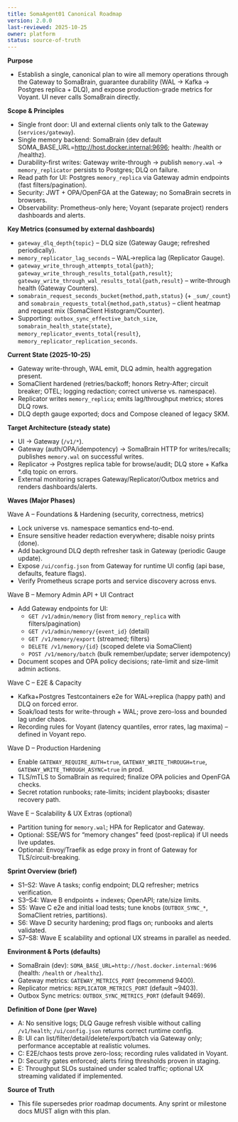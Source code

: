 ```yaml
---
title: SomaAgent01 Canonical Roadmap
version: 2.0.0
last-reviewed: 2025-10-25
owner: platform
status: source-of-truth
---
```


**Purpose**
- Establish a single, canonical plan to wire all memory operations through the Gateway to SomaBrain, guarantee durability (WAL → Kafka → Postgres replica + DLQ), and expose production-grade metrics for Voyant. UI never calls SomaBrain directly.

**Scope & Principles**
- Single front door: UI and external clients only talk to the Gateway (`services/gateway`).
- Single memory backend: SomaBrain (dev default SOMA_BASE_URL=http://host.docker.internal:9696; health: /health or /healthz).
- Durability-first writes: Gateway write-through → publish `memory.wal` → `memory_replicator` persists to Postgres; DLQ on failure.
- Read path for UI: Postgres `memory_replica` via Gateway admin endpoints (fast filters/pagination).
- Security: JWT + OPA/OpenFGA at the Gateway; no SomaBrain secrets in browsers.
- Observability: Prometheus-only here; Voyant (separate project) renders dashboards and alerts.

**Key Metrics (consumed by external dashboards)**
- `gateway_dlq_depth{topic}` – DLQ size (Gateway Gauge; refreshed periodically).
- `memory_replicator_lag_seconds` – WAL→replica lag (Replicator Gauge).
- `gateway_write_through_attempts_total{path}`; `gateway_write_through_results_total{path,result}`; `gateway_write_through_wal_results_total{path,result}` – write-through health (Gateway Counters).
- `somabrain_request_seconds_bucket{method,path,status}` (+ `_sum/_count`) and `somabrain_requests_total{method,path,status}` – client heatmap and request mix (SomaClient Histogram/Counter).
- Supporting: `outbox_sync_effective_batch_size`, `somabrain_health_state{state}`, `memory_replicator_events_total{result}`, `memory_replicator_replication_seconds`.

**Current State (2025-10-25)**
- Gateway write-through, WAL emit, DLQ admin, health aggregation present.
- SomaClient hardened (retries/backoff; honors Retry-After; circuit breaker; OTEL; logging redaction; correct universe vs. namespace).
- Replicator writes `memory_replica`; emits lag/throughput metrics; stores DLQ rows.
- DLQ depth gauge exported; docs and Compose cleaned of legacy SKM.

**Target Architecture (steady state)**
- UI → Gateway (`/v1/*`).
- Gateway (auth/OPA/idempotency) → SomaBrain HTTP for writes/recalls; publishes `memory.wal` on successful writes.
- Replicator → Postgres replica table for browse/audit; DLQ store + Kafka *.dlq topic on errors.
- External monitoring scrapes Gateway/Replicator/Outbox metrics and renders dashboards/alerts.

**Waves (Major Phases)**

Wave A – Foundations & Hardening (security, correctness, metrics)
- Lock universe vs. namespace semantics end-to-end.
- Ensure sensitive header redaction everywhere; disable noisy prints (done).
- Add background DLQ depth refresher task in Gateway (periodic Gauge update).
- Expose `/ui/config.json` from Gateway for runtime UI config (api base, defaults, feature flags).
- Verify Prometheus scrape ports and service discovery across envs.

Wave B – Memory Admin API + UI Contract
- Add Gateway endpoints for UI:
  - `GET /v1/admin/memory` (list from `memory_replica` with filters/pagination)
  - `GET /v1/admin/memory/{event_id}` (detail)
  - `GET /v1/memory/export` (streamed; filters)
  - `DELETE /v1/memory/{id}` (scoped delete via SomaClient)
  - `POST /v1/memory/batch` (bulk remember/update; server idempotency)
- Document scopes and OPA policy decisions; rate-limit and size-limit admin actions.

Wave C – E2E & Capacity
- Kafka+Postgres Testcontainers e2e for WAL→replica (happy path) and DLQ on forced error.
- Soak/load tests for write-through + WAL; prove zero-loss and bounded lag under chaos.
- Recording rules for Voyant (latency quantiles, error rates, lag maxima) – defined in Voyant repo.

Wave D – Production Hardening
- Enable `GATEWAY_REQUIRE_AUTH=true`, `GATEWAY_WRITE_THROUGH=true`, `GATEWAY_WRITE_THROUGH_ASYNC=true` in prod.
- TLS/mTLS to SomaBrain as required; finalize OPA policies and OpenFGA checks.
- Secret rotation runbooks; rate-limits; incident playbooks; disaster recovery path.

Wave E – Scalability & UX Extras (optional)
- Partition tuning for `memory.wal`; HPA for Replicator and Gateway.
- Optional: SSE/WS for “memory changes” feed (post-replica) if UI needs live updates.
- Optional: Envoy/Traefik as edge proxy in front of Gateway for TLS/circuit-breaking.

**Sprint Overview (brief)**
- S1–S2: Wave A tasks; config endpoint; DLQ refresher; metrics verification.
- S3–S4: Wave B endpoints + indexes; OpenAPI; rate/size limits.
- S5: Wave C e2e and initial load tests; tune knobs (`OUTBOX_SYNC_*`, SomaClient retries, partitions).
- S6: Wave D security hardening; prod flags on; runbooks and alerts validated.
- S7–S8: Wave E scalability and optional UX streams in parallel as needed.

**Environment & Ports (defaults)**
- SomaBrain (dev): `SOMA_BASE_URL=http://host.docker.internal:9696` (health: `/health` or `/healthz`).
- Gateway metrics: `GATEWAY_METRICS_PORT` (recommend 9400).
- Replicator metrics: `REPLICATOR_METRICS_PORT` (default ~9403).
- Outbox Sync metrics: `OUTBOX_SYNC_METRICS_PORT` (default 9469).

**Definition of Done (per Wave)**
- A: No sensitive logs; DLQ Gauge refresh visible without calling `/v1/health`; `/ui/config.json` returns correct runtime config.
- B: UI can list/filter/detail/delete/export/batch via Gateway only; performance acceptable at realistic volumes.
- C: E2E/chaos tests prove zero-loss; recording rules validated in Voyant.
- D: Security gates enforced; alerts firing thresholds proven in staging.
- E: Throughput SLOs sustained under scaled traffic; optional UX streaming validated if implemented.

**Source of Truth**
- This file supersedes prior roadmap documents. Any sprint or milestone docs MUST align with this plan.
